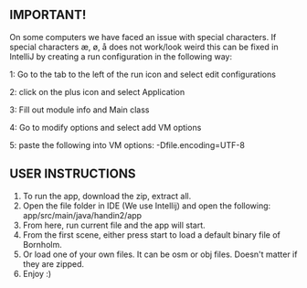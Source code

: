 ## IMPORTANT!

On some computers we have faced an issue with special characters. If special characters æ, ø, å does not work/look weird this can be fixed in IntelliJ by creating a run configuration in the following way:

1: Go to the tab to the left of the run icon and select edit configurations

2: click on the plus icon and select Application

3: Fill out module info and Main class

4: Go to modify options and select add VM options

5: paste the following into VM options: -Dfile.encoding=UTF-8

## USER INSTRUCTIONS
1) To run the app, download the zip, extract all.
2) Open the file folder in IDE (We use Intellij) and open the following: app/src/main/java/handin2/app
3) From here, run current file and the app will start.
4) From the first scene, either press start to load a default binary file of Bornholm. 
5) Or load one of your own files. It can be osm or obj files. Doesn't matter if they are zipped. 
6) Enjoy :)
